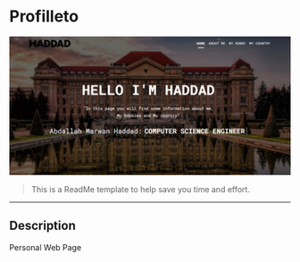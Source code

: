 # Profilleto

![Project Image](https://github.com/Haddad1995/Profilleto/blob/main/Profile.png?raw=true)

> This is a ReadMe template to help save you time and effort.
---

## Description

Personal  Web Page 

